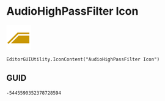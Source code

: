 # AudioHighPassFilter Icon
![](/img/AudioHighPassFilter%20Icon.png)

``` CSharp
EditorGUIUtility.IconContent("AudioHighPassFilter Icon")
```
## GUID
```
-5445590352378728594
```
